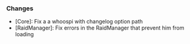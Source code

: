 ### Changes ###

  * [Core]: Fix a a whoospi with changelog option path
  * [RaidManager]: Fix errors in the RaidManager that prevent him from loading

